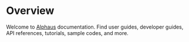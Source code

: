 # Overview

Welcome to [Alphaus](https://alphaus.cloud/en/) documentation. Find user guides, developer guides, API references, tutorials, sample codes, and more.
